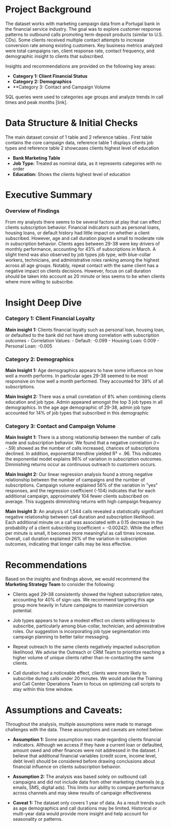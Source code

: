 # Project Background

The dataset works with marketing campaign data from a Portugal bank in the financial service industry. The goal was to explore customer response patterns to outbound calls promoting term deposit products (similar to U.S. CDs). Some clients received multiple contact attempts to increase conversion rate among existing customers. Key business metrics analyzed were total campaigns ran, client response rate, contact frequency, and demographic insight to clients that subscribed. 

Insights and recommendations are provided on the following key areas:

- **Category 1: Client Financial Status**
- **Category 2: Demographics**
- **Category 3: Contact and Campaign Volume

SQL queries were used to categories age groups and analyze trends in call times and peak months [link].

# Data Structure & Initial Checks

The main dataset consist of 1 table and 2 reference tables . First table contains the core campaign data, reference table 1 displays clients job types and reference table 2 showcases clients highest level of education 

- **Bank Marketing Table**
- **Job Type:** Treated as nominal data, as it represents categories with no order
- **Education:** Shows the clients highest level of education 


# Executive Summary

### Overview of Findings

From my analysts there seems to be several factors at play that can effect clients subscription behavior. Financial indicators such as personal loans, housing loans, or default history had little impact on whether a client subscribed. However, age and call duration played a small to moderate role in subscription behavior. Clients ages between 29-38 were key drivers of monthly performance, accounting for 43% of subscriptions in March. A slight trend was also observed by job types job type, with blue-collar workers, technicians, and administrative roles ranking among the highest across all age groups. Notably, repeat contact with the same client has a negative impact on clients decisions. However, focus on call duration should be taken into account as 20 minute or less seems to be when clients where more willing to subscribe. 


# Insight Deep Dive 

### Category 1: Client Financial Loyalty

**Main insight 1:**
Clients financial loyalty such as personal loan, housing loan, or defaulted to the bank did not have strong correlation with subscription outcomes
	- Correlation Values: 
		- Default: -0.099
		- Housing Loan: 0.009
		- Personal Loan: -0.005


### Category 2: Demographics

**Main Insight 1:**
Age demographics appears to have some influence on how well a month performs. In particular ages 29-38 seemed to be most responsive on how well a month performed. They accounted for 39% of all subscriptions. 

**Main Insight 2:**
There was a small correlation of 8% when combining clients education and job type. Admin appeared amongst the top 3 job types in all demographics. In the age   age demographic of 29-38, admin job type accounted for 14% of job types that subscribed in this demographic 


### Category 3: Contact and Campaign Volume

**Main Insight 1:** 
There is a strong relationship between the number of calls made and subscription behavior. We found that a negative correlation (r= -.59) showed as the number of calls increased, chances of subscriptions declined. In addition, exponential trendline yielded R² = .96. This indicates the exponential model explains 96% of variation in subscription outcomes. Diminishing returns occur as continuous outreach to customers occurs. 

**Main Insight 2:** 
Our linear regression analysis found a strong negative relationship between the number of campaigns and the number of subscriptions. Campaign volume explained 56% of the variation in "yes" responses, and the regression coefficient (-104) indicates that for each additional campaign, approximately 104 fewer clients subscribed on average. This suggests diminishing returns with high campaign frequency

**Main Insight 3:**
An analysis of 1,544 calls revealed a statistically significant negative relationship between call duration and subscription likelihood. Each additional minute on a call was associated with a 0.15 decrease in the probability of a client subscribing (coefficient = -0.00242). While the effect per minute is small, it becomes more meaningful as call times increase. Overall, call duration explained 26% of the variation in subscription outcomes, indicating that longer calls may be less effective.


# Recommendations 

Based on the insights and findings above, we would recommend the **Marketing Strategy Team** to consider the following:

- Clients aged 29–38 consistently showed the highest subscription rates, accounting for 40% of sign-ups. We recommend targeting this age group more heavily in future campaigns to maximize conversion potential.

- Job types appears to have a modest effect on clients willingness to subscribe, particularly among blue-collar, technician, and administrative roles. Our suggestion is incorporating job type segmentation into campaign planning to better tailor messaging. 

- Repeat outreach to the same clients negatively impacted subscription likelihood. We advise the Outreach or CRM Team to prioritize reaching a higher volume of unique clients rather than re-contacting the same clients.

- Call duration had a noticeable effect, clients were more likely to subscribe during calls under 20 minutes. We would advise the Training and Call Center Operations Team to focus on optimizing call scripts to stay within this time window.

# Assumptions and Caveats:

Throughout the analysis, multiple assumptions were made to manage challenges with the data. These assumptions and caveats are noted below:

- **Assumption 1:** Some assumption was made regarding clients financial indicators. Although we access if they have a current loan or defaulted, amount owed and other finances were not addressed in the dataset. I believe that additional financial variables (credit score, income level, debt level) should be considered before drawing conclusions about financial influence on clients subscription behavior. 

-  **Assumption 2:** The analysis was based solely on outbound call campaigns and did not include data from other marketing channels (e.g. emails, SMS, digital ads). This limits our ability to compare performance across channels and may skew results of campaign effectiveness   

- **Caveat 1:** The dataset only covers 1 year of data. As a result trends such as age demographics and call durations may be limited. Historical or multi-year data would provide more insight and help account for seasonality or patterns. 
